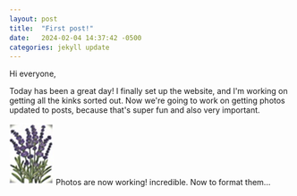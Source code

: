 ```yaml
---
layout: post
title:  "First post!"
date:   2024-02-04 14:37:42 -0500
categories: jekyll update
---
```

Hi everyone, 

Today has been a great day! I finally set up the website, and I'm working on getting all the kinks sorted out. Now we're going to work on getting photos updated to posts, because that's super fun and also very important. 

![Maria's Garden logo: image of an illustrated bundle of lavender](/assets/mariasgarden-logo.jpg) Photos are now working! incredible. Now to format them...


